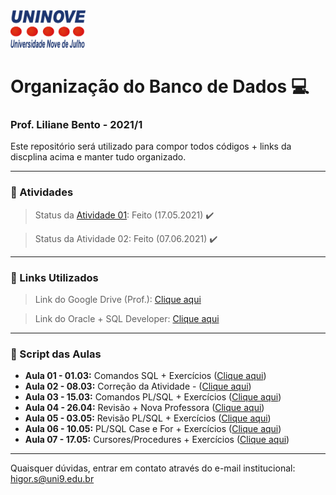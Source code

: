 <img src="https://github.com/HigorRoc/Uninove_2021.1/blob/main/Uninove-Logo.png" width="120" height="60">

# Organização do Banco de Dados :computer:
###  Prof. Liliane Bento - 2021/1

Este repositório será utilizado para compor todos códigos + links da discplina acima e manter tudo organizado.

---

### :pushpin: Atividades
> Status da [Atividade 01](https://github.com/HigorRoc/Uninove_2021.1_BancoDados/tree/main/Aula%2007%20-%2017.05.2021): Feito (17.05.2021) :heavy_check_mark:

> Status da Atividade 02: Feito (07.06.2021) :heavy_check_mark:
---

### :pushpin: Links Utilizados
> Link do Google Drive (Prof.): [Clique aqui](https://drive.google.com/drive/u/3/folders/1oSkEZATFsBiAnQhPbOzvzBSRAxfz2dX_)

> Link do Oracle + SQL Developer: [Clique aqui](https://drive.google.com/drive/u/3/folders/1_bo0HSkWXbUA88DxXIGfx2N-AvqkLMYO)

---

### :pushpin: Script das Aulas
- **Aula 01 - 01.03:** Comandos SQL + Exercícios ([Clique aqui](https://github.com/HigorRoc/Uninove_2021.1_BancoDados/tree/main/Aula%2001%20-%2001.03.2021))
- **Aula 02 - 08.03:** Correção da Atividade - ([Clique aqui](https://github.com/HigorRoc/Uninove_2021.1_BancoDados/tree/main/Aula%2002%20-%2008.03.2021))
- **Aula 03 - 15.03:** Comandos PL/SQL + Exercícios ([Clique aqui](https://github.com/HigorRoc/Uninove_2021.1_BancoDados/blob/main/Aula%2003%20-%2015.03.2021/Script%2001%20-%20Cria%C3%A7%C3%A3o%20de%20Usu%C3%A1rio.sql))
- **Aula 04 - 26.04:** Revisão + Nova Professora ([Clique aqui](https://github.com/HigorRoc/Uninove_2021.1_BancoDados/tree/main/Aula%2004%20-%2026.04.2021))
- **Aula 05 - 03.05:** Revisão PL/SQL + Exercícios ([Clique aqui](https://github.com/HigorRoc/Uninove_2021.1_BancoDados/tree/main/Aula%2005%20-%2003.05.2021))
- **Aula 06 - 10.05:** PL/SQL Case e For + Exercícios ([Clique aqui](https://github.com/HigorRoc/Uninove_2021.1_BancoDados/tree/main/Aula%2006%20-%2010.05.2021))
- **Aula 07 - 17.05:** Cursores/Procedures + Exercícios ([Clique aqui](https://github.com/HigorRoc/Uninove_2021.1_BancoDados/tree/main/Aula%2007%20-%2017.05.2021))

---

Quaisquer dúvidas, entrar em contato através do e-mail institucional: 
higor.s@uni9.edu.br
